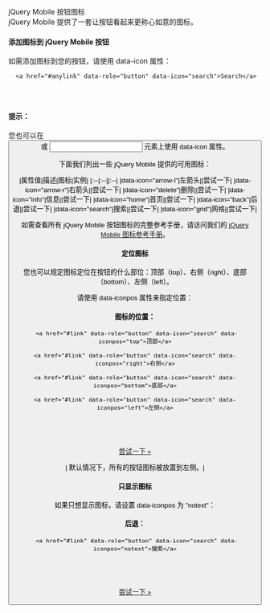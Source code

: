  jQuery Mobile 按钮图标  
jQuery Mobile 提供了一套让按钮看起来更称心如意的图标。

 


 



#### 添加图标到 jQuery Mobile 按钮

 如需添加图标到您的按钮，请使用 data-icon 属性：

 
```
  <a href="#anylink" data-role="button" data-icon="search">Search</a>

 


```
 

#### 提示：

您也可以在 <button> 或 <input> 元素上使用 data-icon 属性。

 下面我们列出一些 jQuery Mobile 提供的可用图标：

 

|属性值|描述|图标|实例|
|:--|:--||:--|
|data-icon="arrow-l"|左箭头||尝试一下|
|data-icon="arrow-r"|右箭头||尝试一下|
|data-icon="delete"|删除||尝试一下|
|data-icon="info"|信息||尝试一下|
|data-icon="home"|首页||尝试一下|
|data-icon="back"|后退||尝试一下|
|data-icon="search"|搜索||尝试一下|
|data-icon="grid"|网格||尝试一下|

如需查看所有 jQuery Mobile 按钮图标的完整参考手册，请访问我们的 [jQuery Mobile 图标参考手册](http://www.w3cschool.cc/jquerymobile/jquerymobile-ref-icons.html)。

 

#### 定位图标

 您也可以规定图标定位在按钮的什么部位：顶部（top）、右侧（right）、底部（bottom）、左侧（left）。

 请使用 data-iconpos 属性来指定位置：

  
#### 图标的位置：

 
```
 <a href="#link" data-role="button" data-icon="search" data-iconpos="top">顶部</a>

<a href="#link" data-role="button" data-icon="search" data-iconpos="right">右侧</a>

<a href="#link" data-role="button" data-icon="search" data-iconpos="bottom">底部</a>

<a href="#link" data-role="button" data-icon="search" data-iconpos="left">左侧</a>





```
 

[尝试一下 »](http://www.w3cschool.cc/try/try.php?filename=tryjqmob_icon_positions) 

 



| 默认情况下，所有的按钮图标被放置到左侧。|





#### 只显示图标

 如果只想显示图标，请设置 data-iconpos 为 "notext"：

  
#### 后退：

 
```
 <a href="#link" data-role="button" data-icon="search" data-iconpos="notext">搜索</a>





```
 

[尝试一下 »](http://www.w3cschool.cc/try/try.php?filename=tryjqmob_icon_notext) 

 







